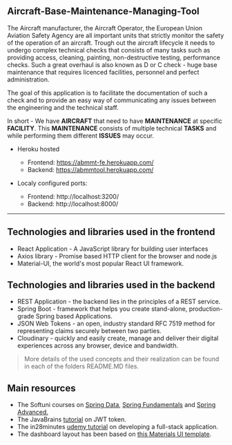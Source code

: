 ## Aircraft-Base-Maintenance-Managing-Tool
The Aircraft manufacturer, the Aircraft Operator, the European Union Aviation Safety Agency are all important units that strictly monitor the safety of the operation of an aircraft.
Trough out the aircraft lifecycle it needs to undergo complex technical checks that consists of many tasks such as providing access, cleaning, painting, non-destructive testing, performance checks. 
Such a great overhaul is also known as D or C check - huge base maintenance that requires licenced facilities, personnel and perfect administration. 

The goal of this application is to facilitate the documentation of such a check and to provide an easy way of communicating any issues between the engineering and the technical staff. 

In short - We have **AIRCRAFT** that need to have **MAINTENANCE** at specific **FACILITY**. 
This **MAINTENANCE** consists of multiple technical **TASKS** and while performing them different **ISSUES** may occur. 

- Heroku hosted 
    - Frontend: https://abmmt-fe.herokuapp.com/
    - Backend: https://abmmtool.herokuapp.com/

- Localy configured ports:
    - Frontend: http://localhost:3200/
    - Backend: http://localhost:8000/

---------
## Technologies and libraries used in the frontend
- React Application - A JavaScript library for building user interfaces
- Axios library - Promise based HTTP client for the browser and node.js
- Material-UI, the world's most popular React UI framework.
    

## Technologies and libraries used in the backend
- REST Application - the backend lies in the principles of a REST service. 
- Spring Boot - framework that helps you create stand-alone, production-grade Spring based Applications.
- JSON Web Tokens - an open, industry standard RFC 7519 method for representing claims securely between two parties.
- Cloudinary - quickly and easily create, manage and deliver their digital experiences across any browser, device and bandwidth.

> More details of the used concepts and their realization can be found in each of the folders README.MD files.

## Main resources
- The Softuni courses on <a href="https://softuni.bg/trainings/2612/spring-data-february-2020">Spring Data</a>, <a href="https://softuni.bg/trainings/2844/spring-fundamentals-may-2020">Spring Fundamentals</a> and <a href="https://softuni.bg/trainings/3026/spring-advanced-june-2020">Spring Advanced.</a>
- The JavaBrains <a href="https://youtu.be/X80nJ5T7YpE">tutorial</a> on JWT token.
- The in28minutes <a href="https://github.com/pbozidarova/Full-Stack-Tutorial-Spring-React">udemy tutorial</a> on developing a full-stack application.
- The dashboard layout has been based on <a href="https://material-ui.com/getting-started/templates/dashboard/">this Materials UI template</a>.